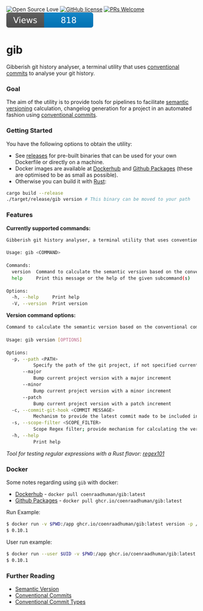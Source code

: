![Open Source Love](https://badges.frapsoft.com/os/v2/open-source.svg?v=103) [![GitHub license](https://img.shields.io/badge/licence-GPL--3.0-blue)](LICENSE) [![PRs Welcome](https://img.shields.io/badge/PRs-welcome-green.svg)](.github/CONTRIBUTING.md)[![Image of github-profile-views-counter](https://github.com/coenraadhuman/github-profile-views-counter/blob/master/svg/613868422/badge.svg)](https://github.com/coenraadhuman/github-profile-views-counter/blob/master/readme/613868422/year.md)

# gib

Gibberish git history analyser, a terminal utility that uses [conventional commits](https://www.conventionalcommits.org/en/v1.0.0/) to analyse your git history.

### Goal

The aim of the utility is to provide tools for pipelines to facilitate [semantic versioning](https://semver.org/) calculation, changelog generation for a project in an automated fashion using [conventional commits](https://www.conventionalcommits.org/en/v1.0.0/).

### Getting Started

You have the following options to obtain the utility:

- See [releases](https://github.com/coenraadhuman/gib/releases) for pre-built binaries that can be used for your own Dockerfile or directly on a machine.
- Docker images are available at [Dockerhub](https://hub.docker.com/r/coenraadhuman/gib) and [Github Packages](https://github.com/coenraadhuman/gib/pkgs/container/gib) (these are optimised to be as small as possible).
- Otherwise you can build it with [Rust](https://www.rust-lang.org/learn/get-started):

```bash
cargo build --release
./target/release/gib version # This binary can be moved to your path
```

### Features

__Currently supported commands:__

```bash
Gibberish git history analyser, a terminal utility that uses conventional commits to analyse your git history

Usage: gib <COMMAND>

Commands:
  version  Command to calculate the semantic version based on the conventional commits of the current branch
  help     Print this message or the help of the given subcommand(s)

Options:
  -h, --help     Print help
  -V, --version  Print version
```

__Version command options:__

```bash
Command to calculate the semantic version based on the conventional commits of the current branch

Usage: gib version [OPTIONS]

Options:
  -p, --path <PATH>
          Specify the path of the git project, if not specified current directory will be used
      --major
          Bump current project version with a major increment
      --minor
          Bump current project version with a minor increment
      --patch
          Bump current project version with a patch increment
  -c, --commit-git-hook <COMMIT MESSAGE>
          Mechanism to provide the latest commit made to be included in project version calculation
  -s, --scope-filter <SCOPE_FILTER>
          Scope Regex filter; provide mechanism for calculating the version of a project withing a monorepo based of a regular expression
  -h, --help
          Print help
```

_Tool for testing regular expressions with a Rust flavor: [regex101](https://regex101.com/)_

### Docker

Some notes regarding using `gib` with docker:

- [Dockerhub](https://hub.docker.com/repository/docker/coenraadhuman/gib/general) - `docker pull coenraadhuman/gib:latest`
- [Github Packages](https://github.com/coenraadhuman/gib/pkgs/container/gib) - `docker pull ghcr.io/coenraadhuman/gib:latest`

Run Example:
```bash
$ docker run -v $PWD:/app ghcr.io/coenraadhuman/gib:latest version -p /app
$ 0.10.1
```

User run example:
```bash
$ docker run --user $UID -v $PWD:/app ghcr.io/coenraadhuman/gib:latest version -p /app
$ 0.10.1
```

### Further Reading

- [Semantic Version](https://semver.org/)
- [Conventional Commits](https://www.conventionalcommits.org/en/)
- [Conventional Commit Types](https://github.com/semantic-gitlog/semantic-gitlog/blob/master/docs/en-us/fundamentals/commit-types.md)
